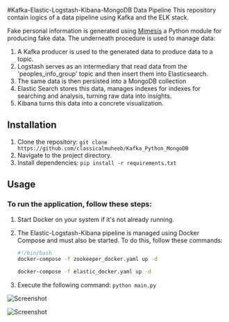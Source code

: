 #Kafka-Elastic-Logstash-Kibana-MongoDB Data Pipeline
This repository contain logics of a data pipeline using Kafka and the ELK stack. 

Fake personal information is generated using [Mimesis](https://mimesis.name/en/master/api.html#api-reference) a Python module for producing fake data. The underneath procedure is used to manage data: 
1. A Kafka producer is used to the generated data to produce data to a topic. 
2. Logstash serves as an intermediary that read data from the 'peoples_info_group' topic and then insert them into Elasticsearch.
3. The same data is then persisted into a MongoDB collection
4. Elastic Search stores this data, manages indexes for indexes for searching and analysis, turning raw data into insights.
5. Kibana turns this data into a concrete visualization. 

## Installation
1. Clone the repository: `git clone https://github.com/classicalmuheeb/Kafka_Python_MongoDB`
2. Navigate to the project directory. 
3. Install dependencies: `pip install -r requirements.txt`

## Usage
### To run the application, follow these steps:
1. Start Docker on your system if it's not already running.

2. The Elastic-Logstash-Kibana pipeline is managed using Docker Compose and must also be started. To do this, follow these commands:

   ```bash
   #!/bin/bash
   docker-compose -f zookeeper_docker.yaml up -d

   docker-compose -f elastic_docker.yaml up -d
3. Execute the following command: `python main.py`

![Screenshot](screenshot/dashboard.jpg)

![Screenshot](screenshot/MongoDB.jpg)